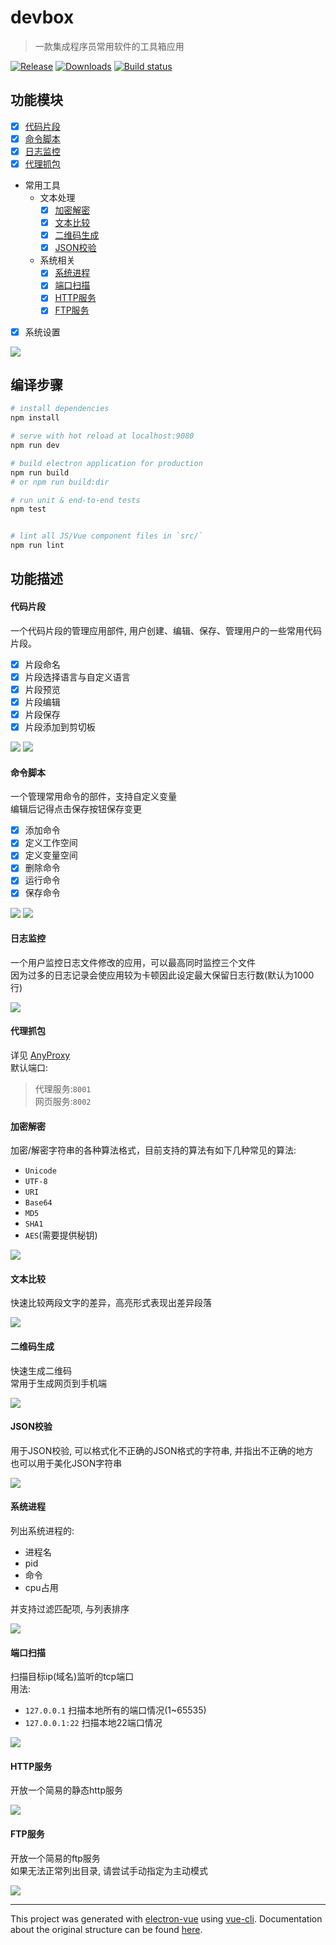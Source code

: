 # devbox

> 一款集成程序员常用软件的工具箱应用

[![Release](https://img.shields.io/github/release/moonrailgun/devbox.svg)](https://github.com/moonrailgun/devbox/releases)
[![Downloads](https://img.shields.io/github/downloads/moonrailgun/devbox/total.svg)](https://github.com/moonrailgun/devbox/releases)
[![Build status](https://ci.appveyor.com/api/projects/status/ygyjp75eg9tfruxw?svg=true)](https://ci.appveyor.com/project/moonrailgun/devbox)

## 功能模块

- [x] [代码片段](#代码片段)
- [x] [命令脚本](#命令脚本)
- [x] [日志监控](#日志监控)
- [x] [代理抓包](#代理抓包)
- 常用工具
  - 文本处理
    - [x] [加密解密](#加密解密)
    - [x] [文本比较](#文本比较)
    - [x] [二维码生成](#二维码生成)
    - [x] [JSON校验](#JSON校验)
  - 系统相关
    - [x] [系统进程](#系统进程)
    - [x] [端口扫描](#端口扫描)
    - [x] [HTTP服务](#HTTP服务)
    - [x] [FTP服务](#FTP服务)
- [x] 系统设置

![](./doc/menu.png)

## 编译步骤

``` bash
# install dependencies
npm install

# serve with hot reload at localhost:9080
npm run dev

# build electron application for production
npm run build
# or npm run build:dir

# run unit & end-to-end tests
npm test


# lint all JS/Vue component files in `src/`
npm run lint

```

## 功能描述

#### 代码片段

一个代码片段的管理应用部件, 用户创建、编辑、保存、管理用户的一些常用代码片段。

- [x] 片段命名
- [x] 片段选择语言与自定义语言
- [x] 片段预览
- [x] 片段编辑
- [x] 片段保存
- [x] 片段添加到剪切板

![](./doc/1.png)
![](./doc/2.png)

#### 命令脚本

一个管理常用命令的部件，支持自定义变量  
编辑后记得点击保存按钮保存变更  

- [x] 添加命令
- [x] 定义工作空间
- [x] 定义变量空间
- [x] 删除命令
- [x] 运行命令
- [x] 保存命令

![](./doc/4.png)
![](./doc/3.png)

#### 日志监控

一个用户监控日志文件修改的应用，可以最高同时监控三个文件  
因为过多的日志记录会使应用较为卡顿因此设定最大保留日志行数(默认为1000行)

![](./doc/5.png)

#### 代理抓包

详见 [AnyProxy](https://github.com/alibaba/anyproxy)  
默认端口:
> 代理服务:`8001`  
> 网页服务:`8002`

#### 加密解密

加密/解密字符串的各种算法格式，目前支持的算法有如下几种常见的算法:
- `Unicode`
- `UTF-8`
- `URI`
- `Base64`
- `MD5`
- `SHA1`
- `AES`(需要提供秘钥)

![](./doc/6.png)

#### 文本比较

快速比较两段文字的差异，高亮形式表现出差异段落

![](./doc/7.png)

#### 二维码生成

快速生成二维码  
常用于生成网页到手机端

![](./doc/8.png)

#### JSON校验
用于JSON校验, 可以格式化不正确的JSON格式的字符串, 并指出不正确的地方  
也可以用于美化JSON字符串

![](./doc/9.png)

#### 系统进程
列出系统进程的:
- 进程名
- pid
- 命令
- cpu占用

并支持过滤匹配项, 与列表排序

![](./doc/10.png)

#### 端口扫描
扫描目标ip(域名)监听的tcp端口  
用法:
- `127.0.0.1` 扫描本地所有的端口情况(1~65535)
- `127.0.0.1:22` 扫描本地22端口情况

![](./doc/11.png)

#### HTTP服务
开放一个简易的静态http服务

![](./doc/12.png)

#### FTP服务
开放一个简易的ftp服务  
如果无法正常列出目录, 请尝试手动指定为主动模式

![](./doc/13.png)

---

This project was generated with [electron-vue](https://github.com/SimulatedGREG/electron-vue) using [vue-cli](https://github.com/vuejs/vue-cli). Documentation about the original structure can be found [here](https://simulatedgreg.gitbooks.io/electron-vue/content/index.html).

<div>
<style>
.markdown-body img {
  box-shadow: 0 0 4px 0px #ccc;
}
</style>
</div>
